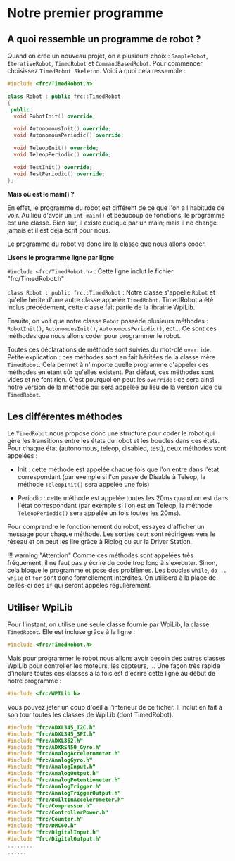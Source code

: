 # Notre premier programme

## A quoi ressemble un programme de robot ?

Quand on crée un nouveau projet, on a plusieurs choix : `SampleRobot`, `IterativeRobot`, `TimedRobot` et `CommandBasedRobot`. Pour commencer choisissez `TimedRobot Skeleton`. Voici à quoi cela ressemble :

```c++
#include <frc/TimedRobot.h>

class Robot : public frc::TimedRobot
{
 public:
  void RobotInit() override;

  void AutonomousInit() override;
  void AutonomousPeriodic() override;

  void TeleopInit() override;
  void TeleopPeriodic() override;

  void TestInit() override;
  void TestPeriodic() override;
};
```

**Mais où est le main() ?**


En effet, le programme du robot est différent de ce que l'on a l'habitude de voir. Au lieu d'avoir un `int main()` et beaucoup de fonctions, le programme est une classe. Bien sûr, il existe quelque par un main; mais il ne change jamais et il est déjà écrit pour nous.

Le programme du robot va donc lire la classe que nous allons coder.


**Lisons le programme ligne par ligne**

`#include <frc/TimedRobot.h>` : Cette ligne inclut le fichier "frc/TimedRobot.h"

`class Robot : public frc::TimedRobot` : Notre classe s'appelle `Robot` et qu'elle hérite d'une autre classe appelée `TimedRobot`. TimedRobot a été inclus précédement, cette classe fait partie de la librairie WpiLib.

Ensuite, on voit que notre classe `Robot` possède plusieurs méthodes : `RobotInit()`, `AutonomousInit()`, `AutonomousPeriodic()`, ect... Ce sont ces méthodes que nous allons coder pour programmer le robot.

Toutes ces déclarations de méthode sont suivies du mot-clé `override`. Petite explication : ces méthodes sont en fait héritées de la classe mère `TimedRobot`. Cela permet à n'importe quelle programme d'appeler ces méthodes en etant sûr qu'elles existent. Par défaut, ces méthodes sont vides et ne font rien. C'est pourquoi on peut les `override` : ce sera ainsi notre version de la méthode qui sera appelée au lieu de la version vide du `TimedRobot`.


## Les différentes méthodes

Le `TimedRobot` nous propose donc une structure pour coder le robot qui gère les transitions entre les états du robot et les boucles dans ces états. Pour chaque état (autonomous, teleop, disabled, test), deux méthodes sont appelées :

- Init : cette méthode est appelée chaque fois que l'on entre dans l'état correspondant (par exemple si l'on passe de Disable à Teleop, la méthode `TeleopInit()` sera appelée une fois)

- Periodic : cette méthode est appelée toutes les 20ms quand on est dans l'état correspondant (par exemple si l'on est en Teleop, la méthode `TeleopPeriodic()` sera appelée un fois toutes les 20ms).

Pour comprendre le fonctionnement du robot, essayez d'afficher un message pour chaque méthode. Les sorties `cout` sont rédirigées vers le réseau et on peut les lire grâce à Riolog ou sur la Driver Station.

!!! warning "Attention"
    Comme ces méthodes sont appelées très fréquement, il ne faut pas y écrire du code trop long à s'executer. Sinon, cela bloque le programme et pose des problèmes. Les boucles `while`, `do .. while` et `for` sont donc formellement interdites. On utilisera à la place de celles-ci des `if` qui seront appelés régulièrement.

## Utiliser WpiLib

Pour l'instant, on utilise une seule classe fournie par WpiLib, la classe `TimedRobot`. Elle est incluse grâce à la ligne :
```c++
#include <frc/TimedRobot.h>
```

Mais pour programmer le robot nous allons avoir besoin des autres classes WpiLib pour controller les moteurs, les capteurs, ... Une façon très rapide d'inclure toutes ces classes à la fois est d'écrire cette ligne au début de notre programme :
```c++
#include <frc/WPILib.h>
```
Vous pouvez jeter un coup d'oeil à l'interieur de ce ficher. Il inclut en fait à son tour toutes les classes de WpiLib (dont TimedRobot).
```c++
#include "frc/ADXL345_I2C.h"
#include "frc/ADXL345_SPI.h"
#include "frc/ADXL362.h"
#include "frc/ADXRS450_Gyro.h"
#include "frc/AnalogAccelerometer.h"
#include "frc/AnalogGyro.h"
#include "frc/AnalogInput.h"
#include "frc/AnalogOutput.h"
#include "frc/AnalogPotentiometer.h"
#include "frc/AnalogTrigger.h"
#include "frc/AnalogTriggerOutput.h"
#include "frc/BuiltInAccelerometer.h"
#include "frc/Compressor.h"
#include "frc/ControllerPower.h"
#include "frc/Counter.h"
#include "frc/DMC60.h"
#include "frc/DigitalInput.h"
#include "frc/DigitalOutput.h"
........
......
```
